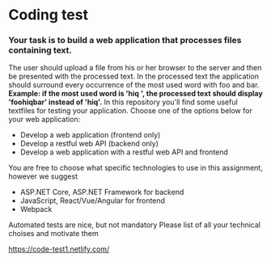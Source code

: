 # Coding test
### Your task is to build a web application that processes files containing text.
The user should upload a file from his or her browser to the server and then be presented with the processed text.
In the processed text the application should surround every occurrence of the most used word with foo and bar.
**Example: if the most used word is 'hiq ', the processed text should display 'foohiqbar' instead of 'hiq'.**
In this repository you'll find some useful textfiles for testing your application.
Choose one of the options below for your web application:

 - Develop a web application (frontend only)
 - Develop a restful web API (backend only)
 - Develop a web application with a restful web API and frontend

You are free to choose what specific technologies to use in this assignment, however we suggest

 - ASP.NET Core, ASP.NET Framework for backend
 - JavaScript, React/Vue/Angular for frontend
 - Webpack

Automated tests are nice, but not mandatory
Please list of all your technical choises and motivate them

https://code-test1.netlify.com/